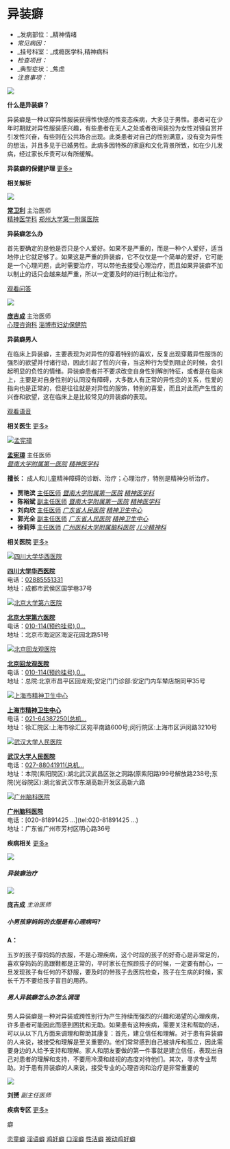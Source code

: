 # 异装癖

- _发病部位：_精神情绪
- _常见病因：_
- _挂号科室：_成瘾医学科,精神病科
- _检查项目：_
- _典型症状：_焦虑
- _注意事项：_

![](https://img01.yilianmeiti.com/project/diseasesymptom/2024/01/19/17/d906ca228d01000064ecbc104c9b0a00.jpg)

**什么是异装癖？**

异装癖是一种以穿异性服装获得性快感的性变态疾病，大多见于男性。患者可在少年时期就对异性服装感兴趣，有些患者在无人之处或者夜间装扮为女性对镜自赏并引发性兴奋，有些则在公共场合出现。此类患者对自己的性别满意，没有变为异性的想法，并且多见于已婚男性。此病多因特殊的家庭和文化背景所致，如在少儿发病，经过家长斥责可以有所缓解。

**异装癖的保健护理** [更多»](https://mzjb.yilianmeiti.com/zs/article/1350/1.html)

**相关解析**

![](https://img01.yilianmeiti.com/project/doctor/2020/03/24/16/b329650d710100001ca5521c0c590f00.jpeg)

**[常卫利](https://mzys.yilianmeiti.com/346045/)** 主治医师  
[精神医学科](https://mzyy.yilianmeiti.com/5670/) [郑州大学第一附属医院](https://mzyy.yilianmeiti.com/5670/)

**异装癖怎么办**

首先要确定的是他是否只是个人爱好。如果不是严重的，而是一种个人爱好，适当地停止它就足够了。如果这是严重的异装癖，它不仅仅是一个简单的爱好，它可能是一个心理问题，此时需要治疗，可以带他去接受心理治疗，而且如果异装癖不加以制止的话只会越来越严重，所以一定要及时的进行制止和治疗。

[观看问答](https://m.yilianmeiti.com/question/4020121.html)

![](https://img01.yilianmeiti.com/project/doctor/2020/03/24/16/56a8550d710100001ca5521c0c630a00.jpeg)

**[庞吉成](https://mzys.yilianmeiti.com/667/)** 主治医师  
[心理咨询科](https://mzyy.yilianmeiti.com/437/) [淄博市妇幼保健院](https://mzyy.yilianmeiti.com/437/)

**异装癖男人**

在临床上异装癖，主要表现为对异性的穿着特别的喜欢，反复出现穿戴异性服饰的强烈的欲望并付诸行动，因此引起了性的兴奋，当这种行为受到阻止的时候，会引起明显的负性的情绪。异装癖患者并不要求改变自身性别解剖特征，或者是在临床上，主要是对自身性别的认同没有障碍，大多数人有正常的异性恋的关系，性爱的指向也是正常的，但是往往就是对异性的服饰，特别的喜爱，而且对此而产生性的兴奋和欲望，这在临床上是比较常见的异装癖的表现。

[观看语音](https://m.yilianmeiti.com/audio/229763.html)

**相关医生** [更多»](https://mzys.yilianmeiti.com)

[![孟宪璋](https://img01.yilianmeiti.com/project/doctor/2020/06/15/17/8dd503b9720100001ca5524816021400.jpeg)](https://mzys.yilianmeiti.com/3621/)

**[孟宪璋](https://mzys.yilianmeiti.com/3621/)** 主任医师  
[_暨南大学附属第一医院_](https://mzyy.yilianmeiti.com/4/) [_精神医学科_](https://mzyy.yilianmeiti.com/4/125988/doctor/)

**擅长：** 成人和儿童精神障碍的诊断、治疗；心理治疗，特别是精神分析治疗。

-   **贾艳滨** [主任医师](https://mzys.yilianmeiti.com/3622/) [_暨南大学附属第一医院_](https://mzyy.yilianmeiti.com/4/) [_精神医学科_](https://mzyy.yilianmeiti.com/4/125988/doctor/)
-   **陈裕斌** [副主任医师](https://mzys.yilianmeiti.com/3625/) [_暨南大学附属第一医院_](https://mzyy.yilianmeiti.com/4/) [_精神医学科_](https://mzyy.yilianmeiti.com/4/125988/doctor/)
-   **刘向欣** [主任医师](https://mzys.yilianmeiti.com/6287/) [_广东省人民医院_](https://mzyy.yilianmeiti.com/8/) [_精神卫生中心_](https://mzyy.yilianmeiti.com/8/125806/doctor/)
-   **郭光全** [副主任医师](https://mzys.yilianmeiti.com/6300/) [_广东省人民医院_](https://mzyy.yilianmeiti.com/8/) [_精神卫生中心_](https://mzyy.yilianmeiti.com/8/125806/doctor/)
-   **徐莉萍** [主任医师](https://mzys.yilianmeiti.com/130426/) [_广州医科大学附属脑科医院_](https://mzyy.yilianmeiti.com/1626/) [_儿少精神科_](https://mzyy.yilianmeiti.com/1626/9207/doctor/)

**相关医院** [更多»](https://mzyy.yilianmeiti.com)

[![四川大学华西医院](https://img01.yilianmeiti.com/project/hospital/2019/08/21/10/7415ccb36c0100001ca5525845460200.jpeg)](https://mzyy.yilianmeiti.com/447/)

**[四川大学华西医院](https://mzyy.yilianmeiti.com/447/)**  
电话：[02885551331](tel:02885551331)  
地址：成都市武侯区国学巷37号

[![北京大学第六医院](https://img01.yilianmeiti.com/project/hospital/2019/05/08/13/586cb8976a0100001ca5521017da0000.jpeg)](https://mzyy.yilianmeiti.com/1007/)

**[北京大学第六医院](https://mzyy.yilianmeiti.com/1007/)**  
电话：[010-114(预约挂号),0...](tel:010-114\(预约挂号\),0...)  
地址：北京市海淀区海淀花园北路51号

[![北京回龙观医院](https://img01.yilianmeiti.com/project/hospital/2019/05/08/13/1755b8976a0100001ca5521017c50000.jpeg)](https://mzyy.yilianmeiti.com/1269/)

**[北京回龙观医院](https://mzyy.yilianmeiti.com/1269/)**  
电话：[010-114(预约挂号),0...](tel:010-114\(预约挂号\),0...)  
地址：总院:北京市昌平区回龙观;安定门门诊部:安定门内车辇店胡同甲35号

[![上海市精神卫生中心](https://img01.yilianmeiti.com/project/hospital/2020/11/06/14/631fe89d750100001ca552e03b3b0300.jpeg)](https://mzyy.yilianmeiti.com/1372/)

**[上海市精神卫生中心](https://mzyy.yilianmeiti.com/1372/)**  
电话：[021-64387250(总机...](tel:021-64387250\(总机...)  
地址：徐汇院区:上海市徐汇区宛平南路600号;闵行院区:上海市区沪闵路3210号

[![武汉大学人民医院](https://img01.yilianmeiti.com/project/hospital/2019/05/08/13/7c46bb976a0100001ca55210173e0300.jpeg)](https://mzyy.yilianmeiti.com/6741/)

**[武汉大学人民医院](https://mzyy.yilianmeiti.com/6741/)**  
电话：[027-88041911(总机...](tel:027-88041911\(总机...)  
地址：本院(紫阳院区):湖北武汉武昌区张之洞路(原紫阳路)99号解放路238号;东院(光谷院区):湖北省武汉市东湖高新开发区高新六路

[![广州脑科医院](https://img01.yilianmeiti.com/project/hospital/2020/11/06/14/5944ff9d750100001ca552e03bdf1a00.jpeg)](https://mzyy.yilianmeiti.com/11577/)

**[广州脑科医院](https://mzyy.yilianmeiti.com/11577/)**  
电话：[020-81891425 ...](tel:020-81891425   ...)  
地址：广东省广州市芳村区明心路36号

**疾病相关** [更多»](https://mzjb.yilianmeiti.com/1350/more/)

![](https://img01.yilianmeiti.com/project/audioimg/2019/11/12/07/85c59d5e6e0100001ca5522000630200.jpeg)

##### 异装癖治疗

![](https://img01.yilianmeiti.com/project/doctor/2020/03/24/16/56a8550d710100001ca5521c0c630a00.jpeg)

**庞吉成** _主治医师_

##### 小男孩穿妈妈的衣服是有心理病吗?

**A：**

五岁的孩子穿妈妈的衣服，不是心理疾病，这个时段的孩子的好奇心是非常足的，喜欢穿妈妈的高跟鞋都是正常的，平时家长在照顾孩子的时候，一定要有耐心，一旦发现孩子有任何的不舒服，要及时的带孩子去医院检查，孩子在生病的时候，家长千万不要给孩子盲目的用药。

##### 男人异装癖怎么办怎么调理

男人异装癖是一种对异装或跨性别行为产生持续而强烈的兴趣和渴望的心理疾病，许多患者可能因此而感到困扰和无助。如果患有这种疾病，需要关注和帮助的话，可以从以下几方面来调理和帮助其康复：首先，建立信任和理解。对于患有异装癖的人来说，被接受和理解是至关重要的。他们常常感到自己被排斥和孤立，因此需要身边的人给予支持和理解。家人和朋友要做的第一件事就是建立信任，表现出自己对患者的理解和支持，不要用冷漠和歧视的态度对待他们。其次，寻求专业帮助。对于患有异装癖的人来说，接受专业的心理咨询和治疗是非常重要的

![](https://img01.yilianmeiti.com/project/doctor/2023/06/05/14/9aa4028c8801000064ecbc0017160000.png)

**刘赟** _副主任医师_

**疾病专区** [更多»](https://mzjb.yilianmeiti.com/diseasearealist.html)

癖

[恋童癖](https://mzjb.yilianmeiti.com/653/) [淫语癖](https://mzjb.yilianmeiti.com/5048/) [鸡奸癖](https://mzjb.yilianmeiti.com/5060/) [口淫癖](https://mzjb.yilianmeiti.com/5065/) [性洁癖](https://mzjb.yilianmeiti.com/5067/) [被动鸡好癖](https://mzjb.yilianmeiti.com/14483/)
<!-- tcd_original_link https://mzjb.yilianmeiti.com/1350/ -->
